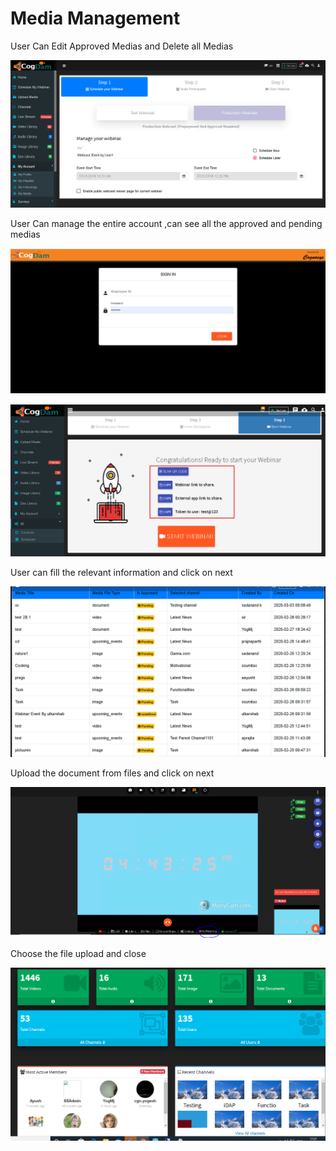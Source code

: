 # Media Management

User Can Edit Approved Medias and Delete all Medias

![](../.gitbook/assets/image%20%28263%29.png)

User Can manage the entire account ,can see all the approved and pending medias

![](../.gitbook/assets/image%20%2886%29.png)

![](../.gitbook/assets/image%20%28272%29.png)

User can fill the relevant information and click on next

![](../.gitbook/assets/image%20%28205%29.png)

Upload the document from files and click on next

![](../.gitbook/assets/image%20%28154%29.png)

Choose the file upload and close

![](../.gitbook/assets/image%20%2823%29.png)




